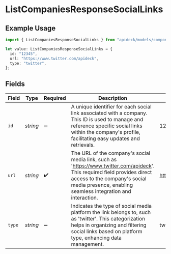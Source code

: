 # ListCompaniesResponseSocialLinks

## Example Usage

```typescript
import { ListCompaniesResponseSocialLinks } from "apideck/models/components";

let value: ListCompaniesResponseSocialLinks = {
  id: "12345",
  url: "https://www.twitter.com/apideck",
  type: "twitter",
};
```

## Fields

| Field                                                                                                                                                                                                                    | Type                                                                                                                                                                                                                     | Required                                                                                                                                                                                                                 | Description                                                                                                                                                                                                              | Example                                                                                                                                                                                                                  |
| ------------------------------------------------------------------------------------------------------------------------------------------------------------------------------------------------------------------------ | ------------------------------------------------------------------------------------------------------------------------------------------------------------------------------------------------------------------------ | ------------------------------------------------------------------------------------------------------------------------------------------------------------------------------------------------------------------------ | ------------------------------------------------------------------------------------------------------------------------------------------------------------------------------------------------------------------------ | ------------------------------------------------------------------------------------------------------------------------------------------------------------------------------------------------------------------------ |
| `id`                                                                                                                                                                                                                     | *string*                                                                                                                                                                                                                 | :heavy_minus_sign:                                                                                                                                                                                                       | A unique identifier for each social link associated with a company. This ID is used to manage and reference specific social links within the company's profile, facilitating easy updates and retrievals.                | 12345                                                                                                                                                                                                                    |
| `url`                                                                                                                                                                                                                    | *string*                                                                                                                                                                                                                 | :heavy_check_mark:                                                                                                                                                                                                       | The URL of the company's social media link, such as 'https://www.twitter.com/apideck'. This required field provides direct access to the company's social media presence, enabling seamless integration and interaction. | https://www.twitter.com/apideck                                                                                                                                                                                          |
| `type`                                                                                                                                                                                                                   | *string*                                                                                                                                                                                                                 | :heavy_minus_sign:                                                                                                                                                                                                       | Indicates the type of social media platform the link belongs to, such as 'twitter'. This categorization helps in organizing and filtering social links based on platform type, enhancing data management.                | twitter                                                                                                                                                                                                                  |